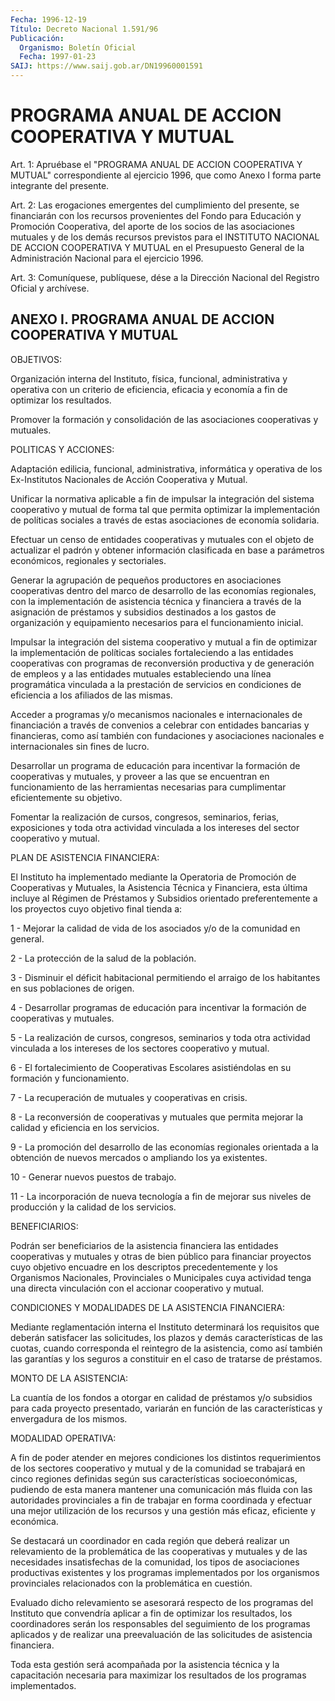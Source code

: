 ```yaml
---
Fecha: 1996-12-19
Título: Decreto Nacional 1.591/96
Publicación:
  Organismo: Boletín Oficial
  Fecha: 1997-01-23
SAIJ: https://www.saij.gob.ar/DN19960001591
---
```

# PROGRAMA ANUAL DE ACCION COOPERATIVA Y MUTUAL

<a id="1"></a>
Art. 1: Apruébase el "PROGRAMA ANUAL DE ACCION COOPERATIVA Y MUTUAL" correspondiente  al  ejercicio 1996, que como Anexo I forma parte integrante del presente.

<a id="2"></a>
Art. 2: Las erogaciones emergentes  del cumplimiento del presente, se  financiarán  con  los  recursos  provenientes  del  Fondo  para Educación y Promoción Cooperativa, del  aporte de los socios de las asociaciones  mutuales y de los demás recursos  previstos  para  el INSTITUTO NACIONAL DE ACCION COOPERATIVA Y MUTUAL en el Presupuesto General  de  la Administración  Nacional  para  el  ejercicio  1996.

<a id="3"></a>
Art. 3: Comuníquese,  publíquese, dése a la Dirección Nacional del Registro  Oficial  y  archívese.

## ANEXO I. PROGRAMA ANUAL DE ACCION COOPERATIVA Y MUTUAL

<a id="1"></a>
OBJETIVOS:

Organización interna del Instituto, física, funcional, administrativa y operativa con un criterio  de eficiencia, eficacia y economía a fin de optimizar los resultados.

Promover   la  formación  y  consolidación  de  las    asociaciones cooperativas y mutuales.

POLITICAS Y ACCIONES:

Adaptación   edilicia,  funcional,  administrativa,  informática  y operativa de  los  Ex-Institutos Nacionales de Acción Cooperativa y Mutual.

Unificar la normativa  aplicable  a  fin de impulsar la integración del sistema cooperativo y mutual de forma tal que permita optimizar la  implementación  de  políticas  sociales    a  través  de  estas asociaciones de economía solidaria.

Efectuar  un  censo  de  entidades cooperativas y mutuales  con  el objeto de actualizar el padrón y obtener información clasificada en base a parámetros económicos, regionales y sectoriales.

Generar  la  agrupación  de pequeños  productores  en  asociaciones cooperativas  dentro  del marco  de  desarrollo  de  las  economías regionales,  con  la  implementación    de   asistencia  técnica  y financiera  a  través  de  la asignación de préstamos  y  subsidios destinados a los gastos de organización  y  equipamiento necesarios para el funcionamiento inicial.

Impulsar la integración del sistema cooperativo  y  mutual a fin de optimizar  la implementación de políticas sociales fortaleciendo  a las entidades cooperativas con programas de reconversión productiva y de generación de empleos y a las entidades mutuales estableciendo una línea programática  vinculada  a  la prestación de servicios en condiciones de eficiencia a los afiliados de las mismas.

Acceder a programas y/o mecanismos nacionales  e internacionales de financiación  a  través  de  convenios  a  celebrar  con  entidades bancarias  y  financieras,  como  así  también  con  fundaciones  y asociaciones  nacionales  e  internacionales  sin  fines  de  lucro.

Desarrollar  un  programa de educación para incentivar la formación de cooperativas y  mutuales,  y  proveer a las que se encuentran en funcionamiento  de las herramientas  necesarias  para  cumplimentar eficientemente su objetivo.

Fomentar la realización  de  cursos, congresos, seminarios, ferias, exposiciones y toda otra actividad  vinculada  a  los intereses del sector cooperativo y mutual.

PLAN DE ASISTENCIA FINANCIERA:

El Instituto ha implementado mediante la Operatoria de Promoción de Cooperativas  y Mutuales, la Asistencia Técnica y Financiera,  esta última incluye  al  Régimen  de  Préstamos  y  Subsidios  orientado preferentemente  a  los  proyectos  cuyo objetivo final tienda  a:

1 - Mejorar la calidad de vida de los asociados y/o de la comunidad en general.

2 - La protección de la salud de la población.

3 - Disminuir el déficit habitacional permitiendo el arraigo de los habitantes en sus poblaciones de origen.

4 - Desarrollar programas de educación para incentivar la formación de cooperativas y mutuales.

5 - La realización de cursos, congresos,  seminarios  y  toda  otra actividad  vinculada a los intereses de los sectores cooperativo  y mutual.

6 - El fortalecimiento  de  Cooperativas Escolares asistiéndolas en su formación y funcionamiento.

7 - La recuperación de mutuales y cooperativas en crisis.

8 - La reconversión de cooperativas  y mutuales que permita mejorar la calidad y eficiencia en los servicios.

9  -  La  promoción  del  desarrollo  de las  economías  regionales orientada  a la obtención de nuevos mercados  o  ampliando  los  ya existentes.

10 - Generar nuevos puestos de trabajo.

11 - La incorporación  de  nueva  tecnología  a  fin de mejorar sus niveles de producción y la calidad de los servicios.

BENEFICIARIOS:

Podrán ser beneficiarios de la asistencia financiera  las entidades cooperativas  y  mutuales  y  otras  de bien público para financiar proyectos cuyo objetivo encuadre en los  descriptos precedentemente y  los  Organismos  Nacionales,  Provinciales  o  Municipales  cuya actividad tenga una directa vinculación con el accionar cooperativo y mutual.

CONDICIONES Y MODALIDADES DE LA ASISTENCIA FINANCIERA:

Mediante  reglamentación  interna  el   Instituto  determinará  los requisitos  que deberán satisfacer las solicitudes,  los  plazos  y demás  características    de  las  cuotas,  cuando  corresponda  el reintegro de la asistencia,  como  así  también las garantías y los seguros a constituir en el caso de tratarse de préstamos.

MONTO DE LA ASISTENCIA:

La  cuantía  de los fondos a otorgar en calidad  de  préstamos  y/o subsidios para cada proyecto presentado, variarán en función de las características y envergadura de los mismos.

MODALIDAD OPERATIVA:

A  fin  de poder  atender  en  mejores  condiciones  los  distintos requerimientos  de  los  sectores  cooperativo  y  mutual  y  de la comunidad  se  trabajará  en  cinco  regiones  definidas  según sus características  socioeconómicas,  pudiendo de esta manera mantener una comunicación más fluida con las  autoridades provinciales a fin de trabajar en forma coordinada y efectuar una mejor utilización de los  recursos  y  una  gestión más eficaz,  eficiente  y  económica.

Se destacará un coordinador  en  cada región que deberá realizar un relevamiento de la problemática de las cooperativas y mutuales y de las  necesidades  insatisfechas  de  la  comunidad,  los  tipos  de asociaciones productivas existentes y  los  programas implementados por los organismos provinciales relacionados con la problemática en cuestión.

Evaluado dicho relevamiento se asesorará respecto  de los programas del  Instituto  que  convendría  aplicar  a  fin  de optimizar  los resultados, los coordinadores serán los responsables del seguimiento de los programas aplicados y de realizar una preevaluación    de    las  solicitudes  de  asistencia  financiera.

Toda esta gestión será acompañada  por  la  asistencia técnica y la capacitación necesaria para maximizar los resultados de los programas implementados.